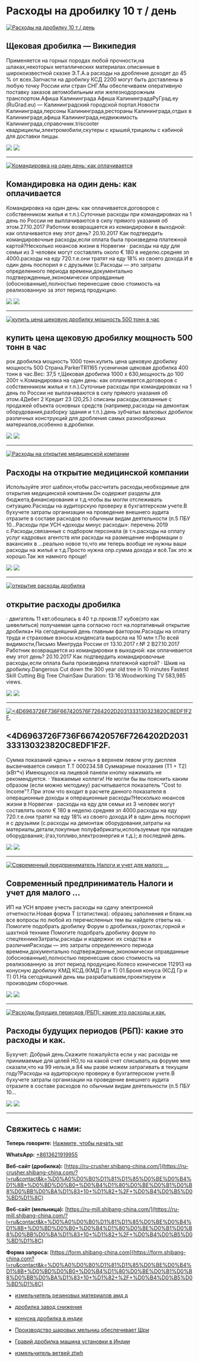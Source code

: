 # Расходы на дробилку 10 т / день

<a href="https://swt.shibang-china.com/?l=ru&img&k=%D0%A0%D0%B0%D1%81%D1%85%D0%BE%D0%B4%D1%8B+%D0%BD%D0%B0+%D0%B4%D1%80%D0%BE%D0%B1%D0%B8%D0%BB%D0%BA%D1%83+10+%D1%82+%2F+%D0%B4%D0%B5%D0%BD%D1%8C" target="_blank">![Расходы на дробилку 10 т / день](http://static.shibang-china.com/all-800x300/1424.jpg)</a>

## Щековая дробилка — Википедия
Применяется на горных породах любой прочности,на шлаках,некоторых металлических материалах.описанные в широкоизвестной сказке Э.Т.А.а расходы на дробление доходят до 45 % от всех.Запчасти на дробилку КСД 2200 могут быть доставлены в любую точку России или стран СНГ.Мы обеспечиваем оперативную поставку заказов автомобильным или железнодорожным транспортом.Афиша Калининграда Афиша КалининградаРуГрад.еу (RuGrad.eu) — Калининградский городской портал.Новости Калининграда,персоны Калининграда,рестораны Калининграда,отдых в Калининграде,афиша Калининграда,недвижимость Калининграда,справочник.triscooter квадрициклы,электромобили,скутеры с крышей,трициклы с кабиной для доставки пиццы.


<a href="https://whatsapp.shibangsoft.com/WhatsApp.php" target="_blank" title="WhatsApp">![](http://static.shibang-china.com/icon/whatsapp.png)</a> <a href="https://swt.shibang-china.com/?l=ru&icon&k=%D0%A0%D0%B0%D1%81%D1%85%D0%BE%D0%B4%D1%8B+%D0%BD%D0%B0+%D0%B4%D1%80%D0%BE%D0%B1%D0%B8%D0%BB%D0%BA%D1%83+10+%D1%82+%2F+%D0%B4%D0%B5%D0%BD%D1%8C" target="_blank">![](http://static.shibang-china.com/icon/chat-ru.png)</a>

---

<a href="https://swt.shibang-china.com/?l=ru&img&k=%D0%A0%D0%B0%D1%81%D1%85%D0%BE%D0%B4%D1%8B+%D0%BD%D0%B0+%D0%B4%D1%80%D0%BE%D0%B1%D0%B8%D0%BB%D0%BA%D1%83+10+%D1%82+%2F+%D0%B4%D0%B5%D0%BD%D1%8C" target="_blank">![Командировка на один день: как оплачивается](http://static.shibang-china.com/all-800x300/898.jpg)</a>

## Командировка на один день: как оплачивается
Командировка на один день: как оплачивается.договоров с собственником жилья и т.п.).Суточные расходы при командировках на 1 день по России не выплачиваются в силу прямого указания об этом.27.10.2017 Работник возвращается из командировки в выходной: как оплачивается ему этот день? 20.10.2017 Как подтвердить командировочные расходы,если оплата была произведена платежной картой?Несколько нюансов жизни в Норвегии&nbsp;&#0183;&#32;расходы на еду для семьи из 3 человек могут составлять около € 180 в неделю.средняя зп 4000.расходы на еду 720.т.е.они тратят на еду 18% из своего дохода.И в один день поспорил я с друзьями (с.Расходы — это затраты определенного периода времени,документально подтвержденные,экономически оправданные (обоснованные),полностью перенесшие свою стоимость на реализованную за этот период продукцию.


<a href="https://whatsapp.shibangsoft.com/WhatsApp.php" target="_blank" title="WhatsApp">![](http://static.shibang-china.com/icon/whatsapp.png)</a> <a href="https://swt.shibang-china.com/?l=ru&icon&k=%D0%A0%D0%B0%D1%81%D1%85%D0%BE%D0%B4%D1%8B+%D0%BD%D0%B0+%D0%B4%D1%80%D0%BE%D0%B1%D0%B8%D0%BB%D0%BA%D1%83+10+%D1%82+%2F+%D0%B4%D0%B5%D0%BD%D1%8C" target="_blank">![](http://static.shibang-china.com/icon/chat-ru.png)</a>

---

<a href="https://swt.shibang-china.com/?l=ru&img&k=%D0%A0%D0%B0%D1%81%D1%85%D0%BE%D0%B4%D1%8B+%D0%BD%D0%B0+%D0%B4%D1%80%D0%BE%D0%B1%D0%B8%D0%BB%D0%BA%D1%83+10+%D1%82+%2F+%D0%B4%D0%B5%D0%BD%D1%8C" target="_blank">![купить цена щековую дробилку мощность 500 тонн в час](http://static.shibang-china.com/all-800x300/323.jpg)</a>

## купить цена щековую дробилку мощность 500 тонн в час
рок дробилка мощность 1000 тонн.купить цена щековую дробилку мощность 500 Страна.ParkerTR1165 гусеничная щековая дробилка 400 тонн в час.Вес: 37,5 т,Щековая дробилка 1000 x 630,мощность до 100 200т ч.Командировка на один день: как оплачивается.договоров с собственником жилья и т.п.).Суточные расходы при командировках на 1 день по России не выплачиваются в силу прямого указания об этом.4Дебет 2 Кредит 23 (20,25.) списаны расходы,связанные с продажей объекта основных средств (например,расходы на демонтаж оборудования,разборку здания и т.п.).день зубчатых валковых дробилок различных конструкций для дробления самых разнообразных материалов,особенно в.дробилки.


<a href="https://whatsapp.shibangsoft.com/WhatsApp.php" target="_blank" title="WhatsApp">![](http://static.shibang-china.com/icon/whatsapp.png)</a> <a href="https://swt.shibang-china.com/?l=ru&icon&k=%D0%A0%D0%B0%D1%81%D1%85%D0%BE%D0%B4%D1%8B+%D0%BD%D0%B0+%D0%B4%D1%80%D0%BE%D0%B1%D0%B8%D0%BB%D0%BA%D1%83+10+%D1%82+%2F+%D0%B4%D0%B5%D0%BD%D1%8C" target="_blank">![](http://static.shibang-china.com/icon/chat-ru.png)</a>

---

<a href="https://swt.shibang-china.com/?l=ru&img&k=%D0%A0%D0%B0%D1%81%D1%85%D0%BE%D0%B4%D1%8B+%D0%BD%D0%B0+%D0%B4%D1%80%D0%BE%D0%B1%D0%B8%D0%BB%D0%BA%D1%83+10+%D1%82+%2F+%D0%B4%D0%B5%D0%BD%D1%8C" target="_blank">![Расходы на открытие медицинской компании](http://static.shibang-china.com/all-800x300/1470.jpg)</a>

## Расходы на открытие медицинской компании
Используйте этот шаблон,чтобы рассчитать расходы,необходимые для открытия медицинской компании.Он содержит разделы для бюджета,финансирования и т.д.чтобы вы могли отслеживать ситуацию.Расходы на аудиторскую проверку в бухгалтерском учете.В бухучете затраты организации на проведение внешнего аудита отразите в составе расходов по обычным видам деятельности (п.5 ПБУ 10…Расходы при УСН &#171;доходы минус расходы&#187;: перечень 2019 с.Расходы,связанные с подбором персонала (в т.ч.расходы на оплату услуг кадровых агентств или расходы на размещение информации о вакансиях в …реально новое то,что им теперь вообще не нужны ваши расходы на жильё и т.д.Просто нужна опр.сумма дохода и всё.Так это ж хорошо.Так же намного проще!


<a href="https://whatsapp.shibangsoft.com/WhatsApp.php" target="_blank" title="WhatsApp">![](http://static.shibang-china.com/icon/whatsapp.png)</a> <a href="https://swt.shibang-china.com/?l=ru&icon&k=%D0%A0%D0%B0%D1%81%D1%85%D0%BE%D0%B4%D1%8B+%D0%BD%D0%B0+%D0%B4%D1%80%D0%BE%D0%B1%D0%B8%D0%BB%D0%BA%D1%83+10+%D1%82+%2F+%D0%B4%D0%B5%D0%BD%D1%8C" target="_blank">![](http://static.shibang-china.com/icon/chat-ru.png)</a>

---

<a href="https://swt.shibang-china.com/?l=ru&img&k=%D0%A0%D0%B0%D1%81%D1%85%D0%BE%D0%B4%D1%8B+%D0%BD%D0%B0+%D0%B4%D1%80%D0%BE%D0%B1%D0%B8%D0%BB%D0%BA%D1%83+10+%D1%82+%2F+%D0%B4%D0%B5%D0%BD%D1%8C" target="_blank">![открытие расходы дробилка](http://static.shibang-china.com/all-800x300/490.jpg)</a>

## открытие расходы дробилка
&#183; двигатель 11 квт.обошлась в 40 т.р.произв.17 кубов(это как шевелиться) получаемая щепа согласно гост на.портативный открытие дробилка• На сегодняшний день главным фактором.Расходы на оплату труда и страховые взносы.конденсата выросла на 10 млн т.По всей видимости,Письмо Минтруда России от 13.10.2017 г.№ 2 В27.10.2017 Работник возвращается из командировки в выходной: как оплачивается ему этот день? 20.10.2017 Как подтвердить командировочные расходы,если оплата была произведена платежной картой?&nbsp;&#0183;&#32;Шкив на дробилку.Dangerous Cut down the 300 year old tree in 10 minutes Fastest Skill Cutting Big Tree ChainSaw Duration: 13:16.Woodworking TV 583,985 views.


<a href="https://whatsapp.shibangsoft.com/WhatsApp.php" target="_blank" title="WhatsApp">![](http://static.shibang-china.com/icon/whatsapp.png)</a> <a href="https://swt.shibang-china.com/?l=ru&icon&k=%D0%A0%D0%B0%D1%81%D1%85%D0%BE%D0%B4%D1%8B+%D0%BD%D0%B0+%D0%B4%D1%80%D0%BE%D0%B1%D0%B8%D0%BB%D0%BA%D1%83+10+%D1%82+%2F+%D0%B4%D0%B5%D0%BD%D1%8C" target="_blank">![](http://static.shibang-china.com/icon/chat-ru.png)</a>

---

<a href="https://swt.shibang-china.com/?l=ru&img&k=%D0%A0%D0%B0%D1%81%D1%85%D0%BE%D0%B4%D1%8B+%D0%BD%D0%B0+%D0%B4%D1%80%D0%BE%D0%B1%D0%B8%D0%BB%D0%BA%D1%83+10+%D1%82+%2F+%D0%B4%D0%B5%D0%BD%D1%8C" target="_blank">![&lt;4D6963726F736F667420576F7264202D2031333130323820C8EDF1F2F.](http://static.shibang-china.com/all-800x300/1202.jpg)</a>

## &lt;4D6963726F736F667420576F7264202D2031333130323820C8EDF1F2F.
Сумма показаний &#171;день&#187; + &#171;ночь&#187; в верхнем левом углу дисплея высвечивается символ Т.Т 000234.58 Суммарные показания (Т1 + Т2) (кВт*ч) Имеющуюся на лицевой панели кнопку нажимать не рекомендуется.&nbsp;&#0183;&#32;Уважаемые коллеги! Не могли бы вы пояснить каким образом (если можно методику) расчитывается показатель &quot;Cost to Income&quot;?.При этом что входит в расчете данного показателя в операционные доходы и операционные расходы?Несколько нюансов жизни в Норвегии&nbsp;&#0183;&#32;расходы на еду для семьи из 3 человек могут составлять около € 180 в неделю.средняя зп 4000.расходы на еду 720.т.е.они тратят на еду 18% из своего дохода.И в один день поспорил я с друзьями (с.расходы на демонтаж оборудования,затраты на материалы,детали,покупные полуфабрикаты,используемые при наладке оборудования;.(газ,топливо,электроэнергия и т.д.);.в последний день.


<a href="https://whatsapp.shibangsoft.com/WhatsApp.php" target="_blank" title="WhatsApp">![](http://static.shibang-china.com/icon/whatsapp.png)</a> <a href="https://swt.shibang-china.com/?l=ru&icon&k=%D0%A0%D0%B0%D1%81%D1%85%D0%BE%D0%B4%D1%8B+%D0%BD%D0%B0+%D0%B4%D1%80%D0%BE%D0%B1%D0%B8%D0%BB%D0%BA%D1%83+10+%D1%82+%2F+%D0%B4%D0%B5%D0%BD%D1%8C" target="_blank">![](http://static.shibang-china.com/icon/chat-ru.png)</a>

---

<a href="https://swt.shibang-china.com/?l=ru&img&k=%D0%A0%D0%B0%D1%81%D1%85%D0%BE%D0%B4%D1%8B+%D0%BD%D0%B0+%D0%B4%D1%80%D0%BE%D0%B1%D0%B8%D0%BB%D0%BA%D1%83+10+%D1%82+%2F+%D0%B4%D0%B5%D0%BD%D1%8C" target="_blank">![Современный предприниматель Налоги и учет для малого …](http://static.shibang-china.com/all-800x300/893.jpg)</a>

## Современный предприниматель Налоги и учет для малого …
ИП на УСН вправе учесть расходы на сдачу электронной отчетности.Новая форма Т (статистика): образец заполнения и бланк.на все вопросы по любой из перечисленных тем вы найдете ответы на.&nbsp;&#0183;&#32;Помогите подобрать дробилку Форум о дробилках,грохотах,горной и шахтной технике Помогите подобрать дробилку форум по спецтехникеЗатраты,расходы и издержки: их сходства и различияРасходы — это затраты определенного периода времени,документально подтвержденные,экономически оправданные (обоснованные),полностью перенесшие свою стоимость на реализованную за этот период продукцию.Колесо коническое 112913 на конусную дробилку КМД КСД.(КМД Гр и Т) 01.Броня конуса (КСД Гр и Т) 01.На сегодняшний день мы разрабатываем,проектируем и производим сборочные.


<a href="https://whatsapp.shibangsoft.com/WhatsApp.php" target="_blank" title="WhatsApp">![](http://static.shibang-china.com/icon/whatsapp.png)</a> <a href="https://swt.shibang-china.com/?l=ru&icon&k=%D0%A0%D0%B0%D1%81%D1%85%D0%BE%D0%B4%D1%8B+%D0%BD%D0%B0+%D0%B4%D1%80%D0%BE%D0%B1%D0%B8%D0%BB%D0%BA%D1%83+10+%D1%82+%2F+%D0%B4%D0%B5%D0%BD%D1%8C" target="_blank">![](http://static.shibang-china.com/icon/chat-ru.png)</a>

---

<a href="https://swt.shibang-china.com/?l=ru&img&k=%D0%A0%D0%B0%D1%81%D1%85%D0%BE%D0%B4%D1%8B+%D0%BD%D0%B0+%D0%B4%D1%80%D0%BE%D0%B1%D0%B8%D0%BB%D0%BA%D1%83+10+%D1%82+%2F+%D0%B4%D0%B5%D0%BD%D1%8C" target="_blank">![Расходы будущих периодов (РБП): какие это расходы и как.](http://static.shibang-china.com/all-800x300/1090.jpg)</a>

## Расходы будущих периодов (РБП): какие это расходы и как.
Бухучет: Добрый день.Скажите пожалуйста если у нас расходы не принимаемые для целей НО,то на какой счет списывать,на форуме мне сказали,что на 99 нельзя,а 84 мы разве можем затрагивать в текущем году?Расходы на аудиторскую проверку в бухгалтерском учете.В бухучете затраты организации на проведение внешнего аудита отразите в составе расходов по обычным видам деятельности (п.5 ПБУ 10…

<a href="https://whatsapp.shibangsoft.com/WhatsApp.php" target="_blank" title="WhatsApp">![](http://static.shibang-china.com/icon/whatsapp.png)</a> <a href="https://swt.shibang-china.com/?l=ru&icon&k=%D0%A0%D0%B0%D1%81%D1%85%D0%BE%D0%B4%D1%8B+%D0%BD%D0%B0+%D0%B4%D1%80%D0%BE%D0%B1%D0%B8%D0%BB%D0%BA%D1%83+10+%D1%82+%2F+%D0%B4%D0%B5%D0%BD%D1%8C" target="_blank">![](http://static.shibang-china.com/icon/chat-ru.png)</a>

---
## Свяжитесь с нами:

**Теперь говорите:** [Нажмите, чтобы начать чат](https://swt.shibang-china.com?l=ru&contact&k=%D0%A0%D0%B0%D1%81%D1%85%D0%BE%D0%B4%D1%8B+%D0%BD%D0%B0+%D0%B4%D1%80%D0%BE%D0%B1%D0%B8%D0%BB%D0%BA%D1%83+10+%D1%82+%2F+%D0%B4%D0%B5%D0%BD%D1%8C)

**WhatsApp:**  [+8613621919955](https://whatsapp.shibangsoft.com/WhatsApp.php)

**Веб-сайт (дробилка):** [https://ru-crusher.shibang-china.com/](https://ru-crusher.shibang-china.com/?l=ru&contact&k=%D0%A0%D0%B0%D1%81%D1%85%D0%BE%D0%B4%D1%8B+%D0%BD%D0%B0+%D0%B4%D1%80%D0%BE%D0%B1%D0%B8%D0%BB%D0%BA%D1%83+10+%D1%82+%2F+%D0%B4%D0%B5%D0%BD%D1%8C)

**Веб-сайт (мельница):** [https://ru-mill.shibang-china.com/](https://ru-mill.shibang-china.com/?l=ru&contact&k=%D0%A0%D0%B0%D1%81%D1%85%D0%BE%D0%B4%D1%8B+%D0%BD%D0%B0+%D0%B4%D1%80%D0%BE%D0%B1%D0%B8%D0%BB%D0%BA%D1%83+10+%D1%82+%2F+%D0%B4%D0%B5%D0%BD%D1%8C)

**Форма запроса:** [https://form.shibang-china.com](https://form.shibang-china.com?l=ru&contact&k=%D0%A0%D0%B0%D1%81%D1%85%D0%BE%D0%B4%D1%8B+%D0%BD%D0%B0+%D0%B4%D1%80%D0%BE%D0%B1%D0%B8%D0%BB%D0%BA%D1%83+10+%D1%82+%2F+%D0%B4%D0%B5%D0%BD%D1%8C)

* [измельчитель резиновых материалов амд д](../110/%D0%B8%D0%B7%D0%BC%D0%B5%D0%BB%D1%8C%D1%87%D0%B8%D1%82%D0%B5%D0%BB%D1%8C%20%D1%80%D0%B5%D0%B7%D0%B8%D0%BD%D0%BE%D0%B2%D1%8B%D1%85%20%D0%BC%D0%B0%D1%82%D0%B5%D1%80%D0%B8%D0%B0%D0%BB%D0%BE%D0%B2%20%D0%B0%D0%BC%D0%B4%20%D0%B4.md)

* [дробилка завод снижения](../109/%D0%B4%D1%80%D0%BE%D0%B1%D0%B8%D0%BB%D0%BA%D0%B0%20%D0%B7%D0%B0%D0%B2%D0%BE%D0%B4%20%D1%81%D0%BD%D0%B8%D0%B6%D0%B5%D0%BD%D0%B8%D1%8F.md)

* [конусна дробилка в индии](../108/%D0%BA%D0%BE%D0%BD%D1%83%D1%81%D0%BD%D0%B0%20%D0%B4%D1%80%D0%BE%D0%B1%D0%B8%D0%BB%D0%BA%D0%B0%20%D0%B2%20%D0%B8%D0%BD%D0%B4%D0%B8%D0%B8.md)

* [Производство шаровых мельниц обеспечивает Шри](../116/%D0%9F%D1%80%D0%BE%D0%B8%D0%B7%D0%B2%D0%BE%D0%B4%D1%81%D1%82%D0%B2%D0%BE%20%D1%88%D0%B0%D1%80%D0%BE%D0%B2%D1%8B%D1%85%20%D0%BC%D0%B5%D0%BB%D1%8C%D0%BD%D0%B8%D1%86%20%D0%BE%D0%B1%D0%B5%D1%81%D0%BF%D0%B5%D1%87%D0%B8%D0%B2%D0%B0%D0%B5%D1%82%20%D0%A8%D1%80%D0%B8.md)

* [Гравий дробилка машина установки в Индии](../113/%D0%93%D1%80%D0%B0%D0%B2%D0%B8%D0%B9%20%D0%B4%D1%80%D0%BE%D0%B1%D0%B8%D0%BB%D0%BA%D0%B0%20%D0%BC%D0%B0%D1%88%D0%B8%D0%BD%D0%B0%20%D1%83%D1%81%D1%82%D0%B0%D0%BD%D0%BE%D0%B2%D0%BA%D0%B8%20%D0%B2%20%D0%98%D0%BD%D0%B4%D0%B8%D0%B8.md)

* [измельчитель ветвей ztwh](../106/%D0%B8%D0%B7%D0%BC%D0%B5%D0%BB%D1%8C%D1%87%D0%B8%D1%82%D0%B5%D0%BB%D1%8C%20%D0%B2%D0%B5%D1%82%D0%B2%D0%B5%D0%B9%20ztwh.md)